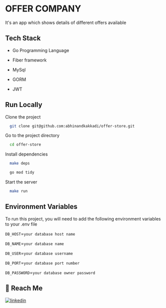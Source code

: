 # OFFER COMPANY

It's an app which shows details of different offers available

## Tech Stack

- Go Programming Language

- Fiber framework

- MySql

- GORM

- JWT

## Run Locally

Clone the project

```bash
  git clone git@github.com:abhinandkakkadi/offer-store.git
```

Go to the project directory

```bash
  cd offer-store
```

Install dependencies

```bash
  make deps

  go mod tidy
```

Start the server

```bash
  make run
```

## Environment Variables

To run this project, you will need to add the following environment variables to your .env file

`DB_HOST`=`your database host name`

`DB_NAME`=`your database name`

`DB_USER`=`your database username`

`DB_PORT`=`your database port number`

`DB_PASSWORD`=`your database owner password`

## 🔗 Reach Me

[![linkedin](https://img.shields.io/badge/linkedin-0A66C2?style=for-the-badge&logo=linkedin&logoColor=white)](https://www.linkedin.com/in/abhinand-k-r-300036129/)
